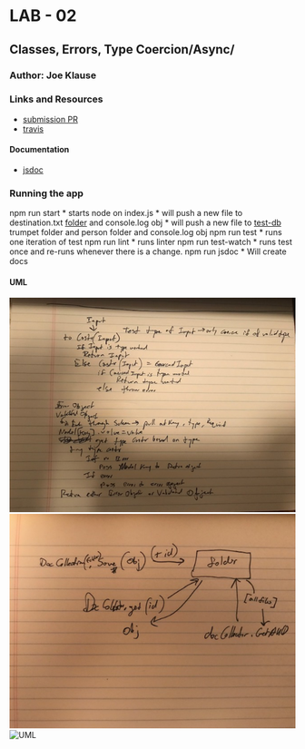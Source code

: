 # LAB - 02

## Classes, Errors, Type Coercion/Async/

### Author: Joe Klause

### Links and Resources
* [submission PR](https://github.com/josephklause-401-advanced-javascript/lab-01/pull/3)
* [travis](https://travis-ci.com/josephklause-401-advanced-javascript/lab-01/builds/128578076)


#### Documentation
* [jsdoc](https://josephklause-401-advanced-javascript.github.io/lab-01/docs)


### Running the app

npm run start
    * starts node on index.js
    * will push a new file to destination.txt [folder](destination.txt) and console.log obj
    * will push a new file to [test-db](test-db) trumpet folder and person folder and console.log obj
npm run test
    * runs one iteration of test
npm run lint
    * runs linter
npm run test-watch
    * runs test once and re-runs whenever there is a change.
npm run jsdoc
    * Will create docs

#### UML
![UML](assests/IMG_5256.jpg)
![UML](assests/IMG_5258.jpg)
![UML]()